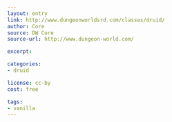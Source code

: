 ```yaml
---
layout: entry
link: http://www.dungeonworldsrd.com/classes/druid/
author: Core
source: DW Core
source-url: http://www.dungeon-world.com/

excerpt:

categories:
- druid

license: cc-by
cost: free

tags:
- vanilla
---
```

